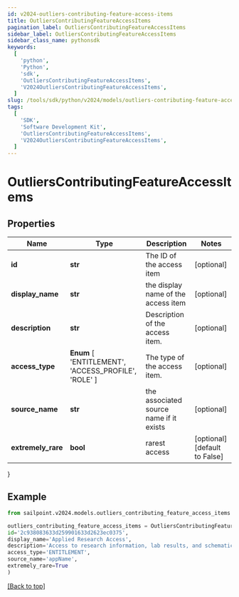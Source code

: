 ```yaml
---
id: v2024-outliers-contributing-feature-access-items
title: OutliersContributingFeatureAccessItems
pagination_label: OutliersContributingFeatureAccessItems
sidebar_label: OutliersContributingFeatureAccessItems
sidebar_class_name: pythonsdk
keywords:
  [
    'python',
    'Python',
    'sdk',
    'OutliersContributingFeatureAccessItems',
    'V2024OutliersContributingFeatureAccessItems',
  ]
slug: /tools/sdk/python/v2024/models/outliers-contributing-feature-access-items
tags:
  [
    'SDK',
    'Software Development Kit',
    'OutliersContributingFeatureAccessItems',
    'V2024OutliersContributingFeatureAccessItems',
  ]
---
```


# OutliersContributingFeatureAccessItems

## Properties

| Name | Type | Description | Notes |
| --- | --- | --- | --- |
| **id** | **str** | The ID of the access item | [optional] |
| **display_name** | **str** | the display name of the access item | [optional] |
| **description** | **str** | Description of the access item. | [optional] |
| **access_type** | **Enum** [ 'ENTITLEMENT', 'ACCESS_PROFILE', 'ROLE' ] | The type of the access item. | [optional] |
| **source_name** | **str** | the associated source name if it exists | [optional] |
| **extremely_rare** | **bool** | rarest access | [optional] [default to False] |

}

## Example

```python
from sailpoint.v2024.models.outliers_contributing_feature_access_items import OutliersContributingFeatureAccessItems

outliers_contributing_feature_access_items = OutliersContributingFeatureAccessItems(
id='2c938083633d259901633d2623ec0375',
display_name='Applied Research Access',
description='Access to research information, lab results, and schematics',
access_type='ENTITLEMENT',
source_name='appName',
extremely_rare=True
)

```

[[Back to top]](#)
